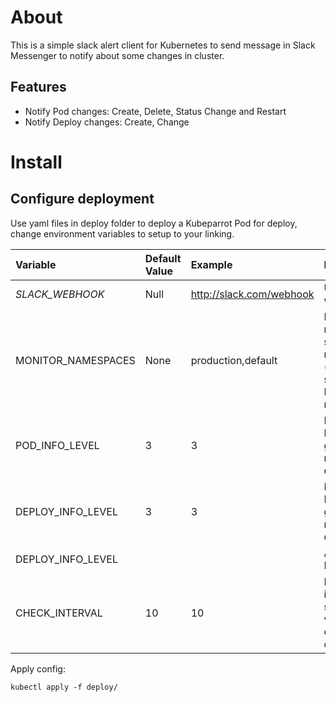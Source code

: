 # About

This is a simple slack alert client for Kubernetes to send message in Slack Messenger
to notify about some changes in cluster.

## Features
 - Notify Pod changes: Create, Delete, Status Change and Restart
 - Notify Deploy changes: Create, Change


# Install

## Configure deployment
Use yaml files in deploy folder to deploy a Kubeparrot Pod for deploy, change
environment variables to setup to your linking.

| Variable           | Default Value | Example                   | Description |
| :---               | :---          | :---                      | :---        |
| *SLACK_WEBHOOK*    | Null          | http://slack.com/webhook  | Url for slack webhook |
| MONITOR_NAMESPACES | None          | production,default        | If you need monitor specific namespaces (comma separated). Default is all namespaces. |
| POD_INFO_LEVEL     | 3             | 3                         | Information Level. 1 - 4, greater is more detailed. |
| DEPLOY_INFO_LEVEL  | 3             | 3                         | Information Level. 1 - 4, greater is more detailed. |
| DEPLOY_INFO_LEVEL  |               |                           | Alpha Feature
| CHECK_INTERVAL     | 10            | 10                        | Define interval in seconds to verify changes on cluster. |

Apply config:

```
kubectl apply -f deploy/
```
